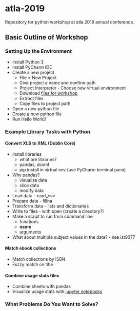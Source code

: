 # atla-2019
Repository for python workshop at atla 2019 annual conference.

## Basic Outline of Workshop

### Setting Up the Environment

* Install Python 3
* Install PyCharm IDE
* Create a new project
    * File > New Project
    * Give project a name and confirm path
    * Project Interpreter - Choose new virtual environment
    * Download [files for workshop](https://github.com/iliff/atla-2019/archive/master.zip)
    * Extract files
    * Copy files to project path
* Open a new python file
* Create a new python file
* Run Hello World!

### Example Library Tasks with Python

#### Convert XLS to XML (Dublin Core)

* Install libraries
    * what are libraries? 
    * pandas, dcxml
    * pip install in virtual env (use PyCharm terminal pane)
* Why pandas? 
    * visualize data
    * slice data
    * modify data
* Load data - read_csv
* Prepare data - fillna
* Transform data - lists and dictionaries
* Write to files - with open (create a directory?)
* Make a script to run from command line
    * functions
    * __name__
    * arguments
* What about multiple subject values in the data? - see ist9077

#### Match ebook collections

* Match collections by ISBN
* Fuzzy match on title

#### Combine usage stats files

* Combine sheets with pandas
* Visualize usage stats with [jupyter notebooks](https://mybinder.org/v2/gh/iliff/atla-2019/master)

### What Problems Do You Want to Solve?